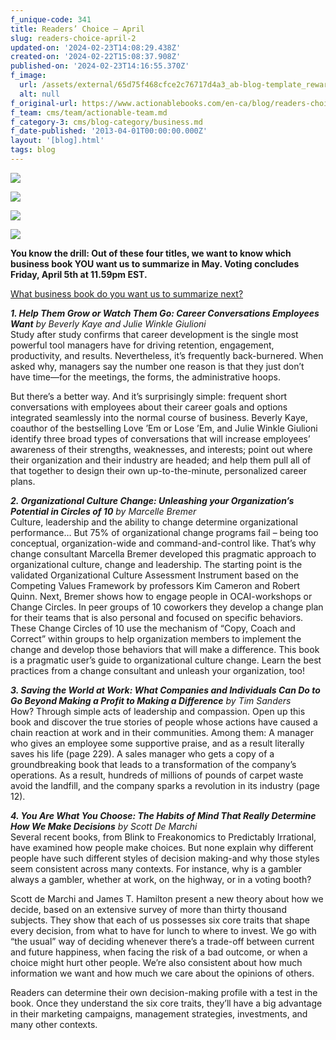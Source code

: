 ```yaml
---
f_unique-code: 341
title: Readers’ Choice – April
slug: readers-choice-april-2
updated-on: '2024-02-23T14:08:29.438Z'
created-on: '2024-02-22T15:08:37.908Z'
published-on: '2024-02-23T14:16:55.370Z'
f_image:
  url: /assets/external/65d75f468cfce2c76717d4a3_ab-blog-template_reward.jpeg
  alt: null
f_original-url: https://www.actionablebooks.com/en-ca/blog/readers-choice-april-2/
f_team: cms/team/actionable-team.md
f_category-3: cms/blog-category/business.md
f_date-published: '2013-04-01T00:00:00.000Z'
layout: '[blog].html'
tags: blog
---
```


![](/assets/external/65d35b97679fda5099782841_9781609946326_p0_v1_s114x166.jpeg)

![](/assets/external/65d35b97679fda5099782811_9789081982511_p0_v1_s114x166.jpeg)

![](/assets/external/65d35b97679fda5099782819_9780385523578_p0_v1_s114x166.jpeg)

![](/assets/external/65d35b97679fda509978283b_42994800.jpeg)

**You know the drill: Out of these four titles, we want to know which business book YOU want us to summarize in May. Voting concludes Friday, April 5th at 11.59pm EST.**

  
<a href="http://polldaddy.com/poll/7007333/">What business book do you want us to summarize next?</a>

**_1\. Help Them Grow or Watch Them Go: Career Conversations Employees Want_** _by Beverly Kaye and Julie Winkle Giulioni_  
Study after study confirms that career development is the single most powerful tool managers have for driving retention, engagement, productivity, and results. Nevertheless, it’s frequently back-burnered. When asked why, managers say the number one reason is that they just don’t have time—for the meetings, the forms, the administrative hoops.

But there’s a better way. And it’s surprisingly simple: frequent short conversations with employees about their career goals and options integrated seamlessly into the normal course of business. Beverly Kaye, coauthor of the bestselling Love ’Em or Lose ’Em, and Julie Winkle Giulioni identify three broad types of conversations that will increase employees’ awareness of their strengths, weaknesses, and interests; point out where their organization and their industry are headed; and help them pull all of that together to design their own up-to-the-minute, personalized career plans.

**_2\. Organizational Culture Change: Unleashing your Organization’s Potential in Circles of 10_** _by Marcelle Bremer_  
Culture, leadership and the ability to change determine organizational performance… But 75% of organizational change programs fail – being too conceptual, organization-wide and command-and-control like. That’s why change consultant Marcella Bremer developed this pragmatic approach to organizational culture, change and leadership. The starting point is the validated Organizational Culture Assessment Instrument based on the Competing Values Framework by professors Kim Cameron and Robert Quinn. Next, Bremer shows how to engage people in OCAI-workshops or Change Circles. In peer groups of 10 coworkers they develop a change plan for their teams that is also personal and focused on specific behaviors. These Change Circles of 10 use the mechanism of “Copy, Coach and Correct” within groups to help organization members to implement the change and develop those behaviors that will make a difference. This book is a pragmatic user’s guide to organizational culture change. Learn the best practices from a change consultant and unleash your organization, too!

**_3\. Saving the World at Work: What Companies and Individuals Can Do to Go Beyond Making a Profit to Making a Difference_** _by Tim Sanders_  
How? Through simple acts of leadership and compassion. Open up this book and discover the true stories of people whose actions have caused a chain reaction at work and in their communities. Among them: A manager who gives an employee some supportive praise, and as a result literally saves his life (page 229). A sales manager who gets a copy of a groundbreaking book that leads to a transformation of the company’s operations. As a result, hundreds of millions of pounds of carpet waste avoid the landfill, and the company sparks a revolution in its industry (page 12).

**_4\. You Are What You Choose: The Habits of Mind That Really Determine How We Make Decisions_** _by Scott De Marchi_  
Several recent books, from Blink to Freakonomics to Predictably Irrational, have examined how people make choices. But none explain why different people have such different styles of decision making-and why those styles seem consistent across many contexts. For instance, why is a gambler always a gambler, whether at work, on the highway, or in a voting booth?

Scott de Marchi and James T. Hamilton present a new theory about how we decide, based on an extensive survey of more than thirty thousand subjects. They show that each of us possesses six core traits that shape every decision, from what to have for lunch to where to invest. We go with “the usual” way of deciding whenever there’s a trade-off between current and future happiness, when facing the risk of a bad outcome, or when a choice might hurt other people. We’re also consistent about how much information we want and how much we care about the opinions of others.

Readers can determine their own decision-making profile with a test in the book. Once they understand the six core traits, they’ll have a big advantage in their marketing campaigns, management strategies, investments, and many other contexts.
